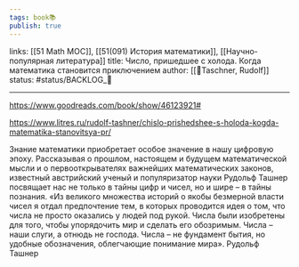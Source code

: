 ```yaml
---
tags: book📚
publish: true
---
```

links: [[51 Math MOC]], [[51(091) История математики]], [[Научно-популярная литература]]
title: Число, пришедшее с холода. Когда математика становится приключением
author: [[👤Taschner, Rudolf]]
status: #status/BACKLOG_🌰

---

https://www.goodreads.com/book/show/46123921#

https://www.litres.ru/rudolf-tashner/chislo-prishedshee-s-holoda-kogda-matematika-stanovitsya-pr/

Знание математики приобретает особое значение в нашу цифровую эпоху. Рассказывая о прошлом, настоящем и будущем математической мысли и о первооткрывателях важнейших математических законов, известный австрийский ученый и популяризатор науки Рудольф Ташнер посвящает нас не только в тайны цифр и чисел, но и шире – в тайны познания. «Из великого множества историй о якобы безмерной власти чисел я отдал предпочтение тем, в которых проводится идея о том, что числа не просто оказались у людей под рукой. Числа были изобретены для того, чтобы упорядочить мир и сделать его обозримым. Числа – наши слуги, а отнюдь не господа. Числа – не фундамент бытия, но удобные обозначения, облегчающие понимание мира». Рудольф Ташнер
